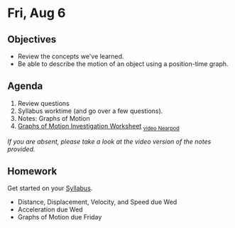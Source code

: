 Fri, Aug 6
=========  

Objectives
------------
- Review the concepts we've learned.
- Be able to describe the motion of an object using a position-time graph.

Agenda  
---------  

 1. Review questions
 2. Syllabus worktime (and go over a few questions).
 3. Notes: Graphs of Motion
 4. [Graphs of Motion Investigation Worksheet](https://avon.schoology.com/course/5138386902/materials/gp/5173187643) <sub>[video Nearpod](https://share.nearpod.com/ULGCrzl2zib)</sub>
 
*If you are absent, please take a look at the video version of the notes provided.*

Homework
-------------  
Get started on your [Syllabus](https://avon.schoology.com/course/5138386902/materials?f=469192557). 

- Distance, Displacement, Velocity, and Speed due Wed
- Acceleration due Wed
- Graphs of Motion due Friday
<!--stackedit_data:
eyJoaXN0b3J5IjpbMTgwNDM0MzQzOSwtNDUyNzE5MTM0LC04ND
QzODY1LC0xMTEzNTg4NzAsMTQ0Mjg2Njk2NSwtOTQwMzIyOTg2
LC03NzgyODgwMjYsNTQ2MzMxODIzLDU2MTYyMjY5OCwtMjExND
A5ODg4NSwtNjgwMjI3NzM5LDIwMzQ1MTY1MzAsMTM0ODAxMjI4
NywxNzQ1NzI4ODAsLTE0MjY0MDc0MDgsMjA3NDYxMjczMCwtMT
UyMjgxNjgxMSw4MDEzNDkyMjEsMTczMDA5MDAzMSw5NTg3MDA1
OF19
-->